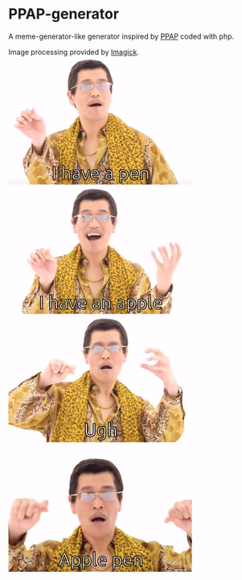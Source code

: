 # PPAP-generator
A meme-generator-like generator inspired by [PPAP](https://www.youtube.com/watch?v=d9TpRfDdyU0) coded with php.

Image processing provided by [Imagick](http://www.imagemagick.org/script/index.php).
![after](/ppap_sample.jpg)
